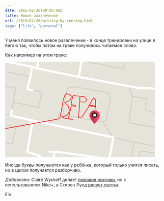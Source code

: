 ```yaml
---
date: 2015-02-26T00:00:00Z
title: Новое развлечение
url: /2015/02/26/writing-by-running.html
tags: ["life", "personal"]
---
```


У меня появилось новое развлечение - в конце тренировки на улице
я бегаю так, чтобы потом на треке получилось читаемое слово.

Как например на [этом треке](https://connect.garmin.com/modern/activity/691592613):

<img src="/images/running-track.png" alt="Трек">

Иногда буквы получаются как у ребёнка, который только учится писать,
но в целом получается разборчиво.

*Добавлено*: Claire Wyckoff делает [похожие
рисунки](http://runningdrawing.tumblr.com/), но с использованием Nike+,
а Стивен Лунд [рисует скетчи](https://img.dirty.ru/gps-art-1007400/).

Fin
